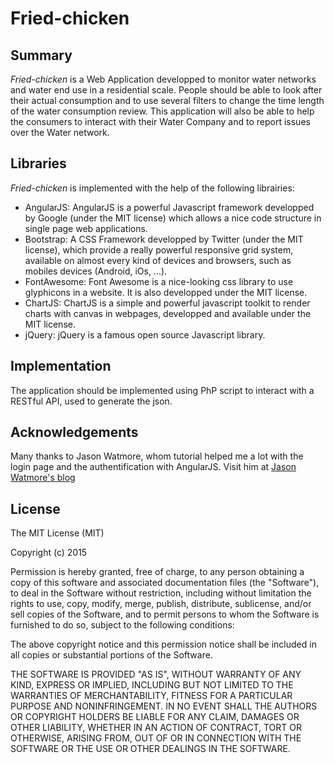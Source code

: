 Fried-chicken
=============

Summary
-------

*Fried-chicken* is a Web Application developped to monitor water networks and water end use in a residential scale. People should be able to look after their actual consumption and to use several filters to change the time length of the water consumption review. This application will also be able to help the consumers to interact with their Water Company and to report issues over the Water network.

Libraries
---------

*Fried-chicken* is implemented with the help of the following librairies:

- AngularJS: AngularJS is a powerful Javascript framework developped by Google (under the MIT license) which allows a nice code structure in single page web applications. 
- Bootstrap: A CSS Framework developped by Twitter (under the MIT license), which provide a really powerful responsive grid system, available  on almost every kind of devices and browsers, such as mobiles devices (Android, iOs, ...).
- FontAwesome: Font Awesome is a nice-looking css library to use glyphicons in a website. It is also developped under the MIT license.
- ChartJS: ChartJS is a simple and powerful javascript toolkit to render charts with canvas in webpages, developped and available under the MIT license.
- jQuery: jQuery is a famous open source Javascript library.

Implementation
--------------

The application should be implemented using PhP script to interact with a RESTful API, used to generate the json.

Acknowledgements
----------------

Many thanks to Jason Watmore, whom tutorial helped me a lot with the login page and the authentification with AngularJS. Visit him at [Jason Watmore's blog](http://www.jasonwatmore.com/)

License
-------

The MIT License (MIT)

Copyright (c) 2015 

Permission is hereby granted, free of charge, to any person obtaining a copy
of this software and associated documentation files (the "Software"), to deal
in the Software without restriction, including without limitation the rights
to use, copy, modify, merge, publish, distribute, sublicense, and/or sell
copies of the Software, and to permit persons to whom the Software is
furnished to do so, subject to the following conditions:

The above copyright notice and this permission notice shall be included in all
copies or substantial portions of the Software.

THE SOFTWARE IS PROVIDED "AS IS", WITHOUT WARRANTY OF ANY KIND, EXPRESS OR
IMPLIED, INCLUDING BUT NOT LIMITED TO THE WARRANTIES OF MERCHANTABILITY,
FITNESS FOR A PARTICULAR PURPOSE AND NONINFRINGEMENT. IN NO EVENT SHALL THE
AUTHORS OR COPYRIGHT HOLDERS BE LIABLE FOR ANY CLAIM, DAMAGES OR OTHER
LIABILITY, WHETHER IN AN ACTION OF CONTRACT, TORT OR OTHERWISE, ARISING FROM,
OUT OF OR IN CONNECTION WITH THE SOFTWARE OR THE USE OR OTHER DEALINGS IN THE
SOFTWARE.
